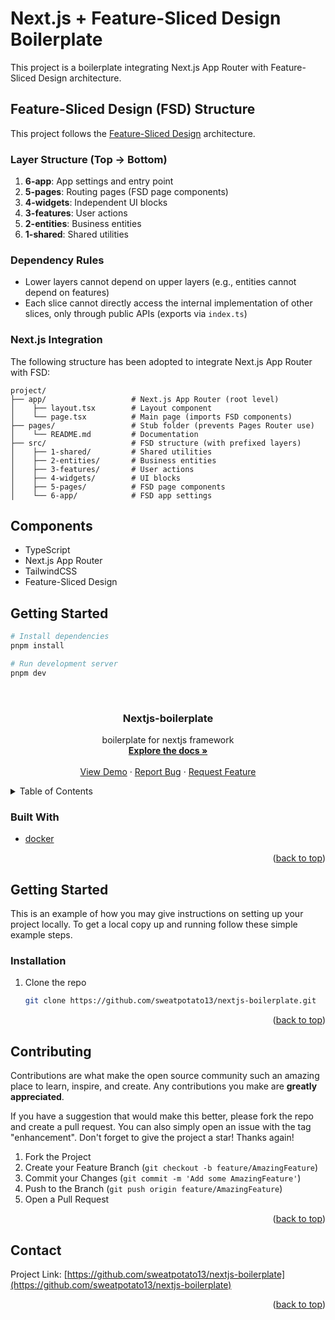 # Next.js + Feature-Sliced Design Boilerplate

This project is a boilerplate integrating Next.js App Router with Feature-Sliced Design architecture.

## Feature-Sliced Design (FSD) Structure

This project follows the [Feature-Sliced Design](https://feature-sliced.github.io) architecture.

### Layer Structure (Top → Bottom)

1. **6-app**: App settings and entry point
2. **5-pages**: Routing pages (FSD page components)
3. **4-widgets**: Independent UI blocks
4. **3-features**: User actions
5. **2-entities**: Business entities
6. **1-shared**: Shared utilities

### Dependency Rules

- Lower layers cannot depend on upper layers (e.g., entities cannot depend on features)
- Each slice cannot directly access the internal implementation of other slices, only through public APIs (exports via `index.ts`)

### Next.js Integration

The following structure has been adopted to integrate Next.js App Router with FSD:

```
project/
├── app/                   # Next.js App Router (root level)
│    ├── layout.tsx        # Layout component
│    └── page.tsx          # Main page (imports FSD components)
├── pages/                 # Stub folder (prevents Pages Router use)
│    └── README.md         # Documentation
├── src/                   # FSD structure (with prefixed layers)
│    ├── 1-shared/         # Shared utilities
│    ├── 2-entities/       # Business entities
│    ├── 3-features/       # User actions
│    ├── 4-widgets/        # UI blocks
│    ├── 5-pages/          # FSD page components
│    └── 6-app/            # FSD app settings
```

## Components

- TypeScript
- Next.js App Router
- TailwindCSS
- Feature-Sliced Design

## Getting Started

```bash
# Install dependencies
pnpm install

# Run development server
pnpm dev
```

<div id="top"></div>


<!-- PROJECT LOGO -->
<br />
<div align="center">
  <a href="https://github.com/sweatpotato13/nextjs-boilerplate">
    <!-- <img src="images/logo.png" alt="Logo" width="80" height="80"> -->
  </a>

<h3 align="center">Nextjs-boilerplate</h3>

  <p align="center">
    boilerplate for nextjs framework
    <br />
    <a href="https://github.com/sweatpotato13/nextjs-boilerplate"><strong>Explore the docs »</strong></a>
    <br />
    <br />
    <a href="https://github.com/sweatpotato13/nextjs-boilerplate">View Demo</a>
    ·
    <a href="https://github.com/sweatpotato13/nextjs-boilerplate/issues">Report Bug</a>
    ·
    <a href="https://github.com/sweatpotato13/nextjs-boilerplate/issues">Request Feature</a>
  </p>
</div>



<!-- TABLE OF CONTENTS -->
<details>
  <summary>Table of Contents</summary>
  <ol>
    <li>
      <ul>
        <li><a href="#built-with">Built With</a></li>
      </ul>
    </li>
    <li>
      <a href="#getting-started">Getting Started</a>
      <ul>
        <li><a href="#prerequisites">Prerequisites</a></li>
        <li><a href="#installation">Installation</a></li>
      </ul>
    </li>
    <li><a href="#usage">Usage</a></li>
    <li><a href="#roadmap">Roadmap</a></li>
    <li><a href="#contributing">Contributing</a></li>
    <li><a href="#license">License</a></li>
    <li><a href="#contact">Contact</a></li>
    <li><a href="#acknowledgments">Acknowledgments</a></li>
  </ol>
</details>



### Built With

* [docker](https://www.docker.com/)

<p align="right">(<a href="#top">back to top</a>)</p>


<!-- GETTING STARTED -->
## Getting Started

This is an example of how you may give instructions on setting up your project locally.
To get a local copy up and running follow these simple example steps.

### Installation

1. Clone the repo
   ```sh
   git clone https://github.com/sweatpotato13/nextjs-boilerplate.git
   ```

<p align="right">(<a href="#top">back to top</a>)</p>


<!-- CONTRIBUTING -->
## Contributing

Contributions are what make the open source community such an amazing place to learn, inspire, and create. Any contributions you make are **greatly appreciated**.

If you have a suggestion that would make this better, please fork the repo and create a pull request. You can also simply open an issue with the tag "enhancement".
Don't forget to give the project a star! Thanks again!

1. Fork the Project
2. Create your Feature Branch (`git checkout -b feature/AmazingFeature`)
3. Commit your Changes (`git commit -m 'Add some AmazingFeature'`)
4. Push to the Branch (`git push origin feature/AmazingFeature`)
5. Open a Pull Request

<p align="right">(<a href="#top">back to top</a>)</p>


<!-- CONTACT -->
## Contact

Project Link: [https://github.com/sweatpotato13/nextjs-boilerplate](https://github.com/sweatpotato13/nextjs-boilerplate)

<p align="right">(<a href="#top">back to top</a>)</p>